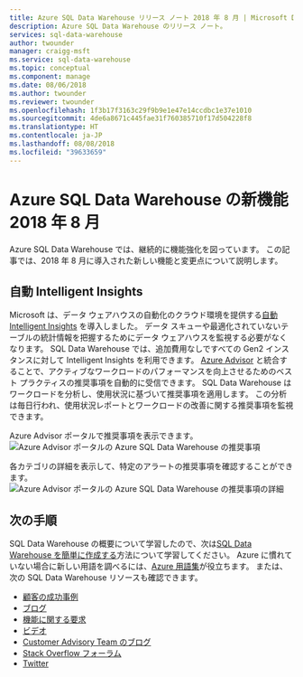 ```yaml
---
title: Azure SQL Data Warehouse リリース ノート 2018 年 8 月 | Microsoft Docs
description: Azure SQL Data Warehouse のリリース ノート。
services: sql-data-warehouse
author: twounder
manager: craigg-msft
ms.service: sql-data-warehouse
ms.topic: conceptual
ms.component: manage
ms.date: 08/06/2018
ms.author: twounder
ms.reviewer: twounder
ms.openlocfilehash: 1f3b17f3163c29f9b9e1e47e14ccdbc1e37e1010
ms.sourcegitcommit: 4de6a8671c445fae31f760385710f17d504228f8
ms.translationtype: HT
ms.contentlocale: ja-JP
ms.lasthandoff: 08/08/2018
ms.locfileid: "39633659"
---
```

# <a name="whats-new-in-azure-sql-data-warehouse-august-2018"></a>Azure SQL Data Warehouse の新機能 2018 年 8 月
Azure SQL Data Warehouse では、継続的に機能強化を図っています。 この記事では、2018 年 8 月に導入された新しい機能と変更点について説明します。

## <a name="automatic-intelligent-insights"></a>自動 Intelligent Insights
Microsoft は、データ ウェアハウスの自動化のクラウド環境を提供する[自動 Intelligent Insights](https://azure.microsoft.com/blog/automatic-intelligent-insights-to-optimize-performance-with-sql-data-warehouse/) を導入しました。 データ スキューや最適化されていないテーブルの統計情報を把握するためにデータ ウェアハウスを監視する必要がなくなります。 SQL Data Warehouse では、追加費用なしですべての Gen2 インスタンスに対して Intelligent Insights を利用できます。 [Azure Advisor](https://docs.microsoft.com/azure/advisor/advisor-performance-recommendations) と統合することで、アクティブなワークロードのパフォーマンスを向上させるためのベスト プラクティスの推奨事項を自動的に受信できます。 SQL Data Warehouse はワークロードを分析し、使用状況に基づいて推奨事項を適用します。 この分析は毎日行われ、使用状況レポートとワークロードの改善に関する推奨事項を監視できます。

Azure Advisor ポータルで推奨事項を表示できます。![Azure Advisor ポータルの Azure SQL Data Warehouse の推奨事項](https://azurecomcdn.azureedge.net/mediahandler/acomblog/media/Default/blog/4e205b6d-df04-48db-8eec-d591f2592cf4.png)

各カテゴリの詳細を表示して、特定のアラートの推奨事項を確認することができます。![Azure Advisor ポータルの Azure SQL Data Warehouse の推奨事項の詳細](https://azurecomcdn.azureedge.net/mediahandler/acomblog/media/Default/blog/3c42426e-6969-46e3-9025-c34c0755a302.png)

## <a name="next-steps"></a>次の手順
SQL Data Warehouse の概要について学習したので、次は[SQL Data Warehouse を簡単に作成する][create a SQL Data Warehouse]方法について学習してください。 Azure に慣れていない場合に新しい用語を調べるには、[Azure 用語集][Azure glossary]が役立ちます。 または、次の SQL Data Warehouse リソースも確認できます。  

* [顧客の成功事例]
* [ブログ]
* [機能に関する要求]
* [ビデオ]
* [Customer Advisory Team のブログ]
* [Stack Overflow フォーラム]
* [Twitter]


[ブログ]: https://azure.microsoft.com/blog/tag/azure-sql-data-warehouse/
[Customer Advisory Team のブログ]: https://blogs.msdn.microsoft.com/sqlcat/tag/sql-dw/
[顧客の成功事例]: https://azure.microsoft.com/case-studies/?service=sql-data-warehouse
[機能に関する要求]: https://feedback.azure.com/forums/307516-sql-data-warehouse
[Stack Overflow フォーラム]: http://stackoverflow.com/questions/tagged/azure-sqldw
[Twitter]: https://twitter.com/hashtag/SQLDW
[ビデオ]: https://azure.microsoft.com/documentation/videos/index/?services=sql-data-warehouse
[create a SQL Data Warehouse]: ./create-data-warehouse-portal.md
[Azure glossary]: ../azure-glossary-cloud-terminology.md